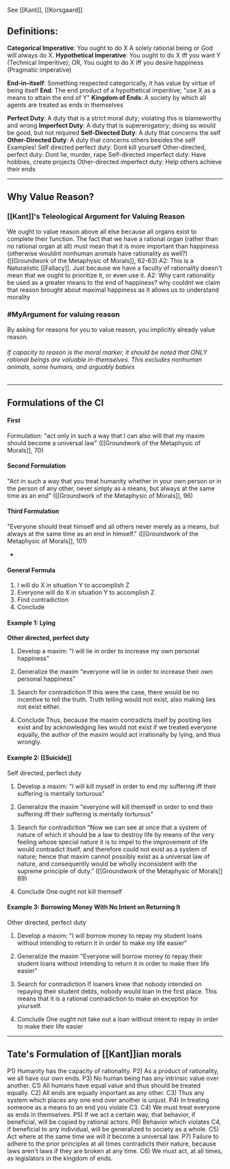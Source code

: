 See [[Kant]], [[Korsgaard]] 

## Definitions:
**Categorical Imperative**: You ought to do X
	A solely rational being or God will always do X.
**Hypothetical Imperative**: You ought to do X iff you want Y (Technical Imperitive); OR, You ought to do X iff you desire happiness (Pragmatic imperative)

**End-in-itself**: Something respected categorically, it has value by virtue of being itself
**End**: The end product of a hypothetical imperitive; "use X as a means to attain the end of Y"
**Kingdom of Ends**: A society by which all agents are treated as ends in themselves

**Perfect Duty**: A duty that is a strict moral duty; violating this is blameworthy and wrong
**Imperfect Duty**: A duty that is supererogatory; doing so would be good, but not required
**Self-Directed Duty**: A duty that concerns the self
**Other-Directed Duty**: A duty that concerns others besides the self
	Examples!
		Self directed perfect duty: Dont kill yourself
		Other-directed, perfect duty: Dont lie, murder, rape
		Self-directed imperfect duty: Have hobbies, create projects
		Other-directed imperfect duty: Help others achieve their ends

---

## Why Value Reason?
### [[Kant]]'s Teleological Argument for Valuing Reason
We ought to value reason above all else because all organs exist to complete their function. The fact that we have a rational organ (rather than no rational organ at all) must mean that it is more important than happiness (otherwise wouldnt nonhuman animals have rationality as well?)
([[Groundwork of the Metaphysic of Morals]], 62-63)
	A2: This is a Naturalistic [[Fallacy]]. Just because we have a faculty of rationality doesn't mean that we ought to prioritize it, or even use it.
	A2: Why cant rationality be used as a greater means to the end of happiness? why couldnt we claim that reason brought about maximal happiness as it allows us to understand morality

### #MyArgument for valuing reason
By asking for reasons for you to value reason, you implicitly already value reason.

###### If capacity to reason is the moral marker, it should be noted that ONLY rational beings are valuable in-themselves. This excludes nonhuman animals, some humans, and arguably babies

---

## Formulations of the CI
#### First 
Formulation:
"act only in such a way that I can also will that my maxim should become a universal law" ([[Groundwork of the Metaphysic of Morals]], 70)

#### Second Formulation
"Act in such a way that you treat humanity whether in your own person or in the person of any other, never simply as a means, but always at the same time as an end" ([[Groundwork of the Metaphysic of Morals]], 96)

#### Third Formulation
"Everyone should treat himself and all others never merely as a means, but always at the same time as an end in himself." ([[Groundwork of the Metaphysic of Morals]], 101)

-

#### General Formula 
1. I will do X in situation Y to accomplish Z
2. Everyone will do X in situation Y to accomplish Z
3. Find contradiction
4. Conclude

#### Example 1: Lying
**Other directed, perfect duty**
1. Develop a maxim:
"I will lie in order to increase my own personal happiness"

2. Generalize the maxim
"everyone will lie in order to increase their own personal happiness"

3. Search for contradiction
If this were the case, there would be no incentive to tell the truth. Truth telling would not exist, also making lies not exist either. 

4. Conclude
Thus, because the maxim contradicts itself by positing lies exist and by acknowledging lies would not exist if we treated everyone equally, the author of the maxim would act irrationally by lying, and thus wrongly.

#### Example 2: [[Suicide]]
Self directed, perfect duty
1. Develop a maxim:
"I will kill myself in order to end my suffering iff their suffering is mentally torturous"

2. Generalize the maxim
"everyone will kill themself in order to end their suffering iff their suffering is mentally torturous"

3. Search for contradiction
“Now we can see at once that a system of nature of which it should be a law to destroy life by means of the very feeling whose special nature it is to impel to the improvement of life would contradict itself, and therefore could not exist as a system of nature; hence that maxim cannot possibly exist as a universal law of nature, and consequently would be wholly inconsistent with the supreme principle of duty.” ([[Groundwork of the Metaphysic of Morals]] 89)

4. Conclude
One ought not kill themself

#### Example 3: Borrowing Money With No Intent on Returning It
Other directed, perfect duty

1. Develop a maxim:
"I will borrow money to repay my student loans without intending to return it in order to make my life easier"

2. Generalize the maxim
"Everyone will borrow money to repay their student loans without intending to return it in order to make their life easier"

3. Search for contradiction
If loaners knew that nobody intended on repaying their student debts, nobody would loan in the first place. This means that it is a rational contradiction to make an exception for yourself.

4. Conclude
One ought not take out a loan without intent to repay in order to make their life easier





--- 
## Tate's Formulation of [[Kant]]ian morals
P1) Humanity has the capacity of rationality.
P2) As a product of rationality, we all have our own ends.
P3) No human being has any intrinsic value over another.
C1) All humans have equal value and thus should be treated equally.
C2) All ends are equally important as any other.
C3) Thus any system which places any one end over another is unjust.
P4) In treating someone as a means to an end you violate C3.
C4) We must treat everyone as ends in themselves.
P5) If we act a certain way, that behavior, if beneficial, will be copied by rational actors.
P6) Behavior which violates C4, if beneficial to any individual, will be generalized to society as a whole.
C5) Act where at the same time we will it become a universal law.
P7) Failure to adhere to the prior principles at all times contradicts their nature, because laws aren't laws if they are broken at any time.
C6) We must act, at all times, as legislators in the kingdom of ends.